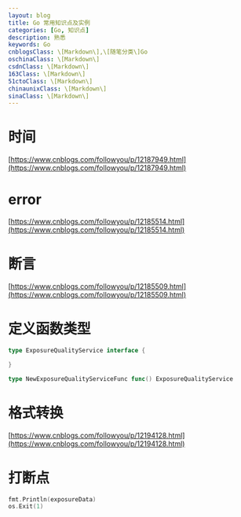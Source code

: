 ```yaml
---
layout: blog
title: Go 常用知识点及实例
categories: [Go, 知识点]
description: 熟悉
keywords: Go
cnblogsClass: \[Markdown\],\[随笔分类\]Go
oschinaClass: \[Markdown\]
csdnClass: \[Markdown\]
163Class: \[Markdown\]
51ctoClass: \[Markdown\]
chinaunixClass: \[Markdown\]
sinaClass: \[Markdown\]
---
```


# 时间
[https://www.cnblogs.com/followyou/p/12187949.html](https://www.cnblogs.com/followyou/p/12187949.html) 

# error
[https://www.cnblogs.com/followyou/p/12185514.html](https://www.cnblogs.com/followyou/p/12185514.html) 

# 断言
[https://www.cnblogs.com/followyou/p/12185509.html](https://www.cnblogs.com/followyou/p/12185509.html) 

# 定义函数类型
```go
type ExposureQualityService interface {

}

type NewExposureQualityServiceFunc func() ExposureQualityService
```

# 格式转换
[https://www.cnblogs.com/followyou/p/12194128.html](https://www.cnblogs.com/followyou/p/12194128.html) 


# 打断点
```go
fmt.Println(exposureData)
os.Exit(1)
```
